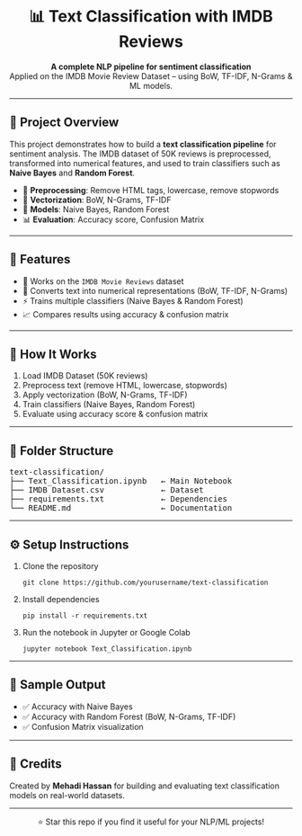 <h1 align="center">📊 Text Classification with IMDB Reviews</h1>

<p align="center">
  <strong>A complete NLP pipeline for sentiment classification</strong><br>
  Applied on the IMDB Movie Review Dataset – using BoW, TF-IDF, N-Grams & ML models.
</p>

<hr>

<h2>📌 Project Overview</h2>

<p>
This project demonstrates how to build a <strong>text classification pipeline</strong> for sentiment analysis.  
The IMDB dataset of 50K reviews is preprocessed, transformed into numerical features, and used to train classifiers such as <strong>Naive Bayes</strong> and <strong>Random Forest</strong>.
</p>

<ul>
  <li>🧹 <strong>Preprocessing</strong>: Remove HTML tags, lowercase, remove stopwords</li>
  <li>🧾 <strong>Vectorization</strong>: BoW, N-Grams, TF-IDF</li>
  <li>🤖 <strong>Models</strong>: Naive Bayes, Random Forest</li>
  <li>📊 <strong>Evaluation</strong>: Accuracy score, Confusion Matrix</li>
</ul>

<hr>

<h2>🚀 Features</h2>

<ul>
  <li>📂 Works on the <code>IMDB Movie Reviews</code> dataset</li>
  <li>🔡 Converts text into numerical representations (BoW, TF-IDF, N-Grams)</li>
  <li>⚡ Trains multiple classifiers (Naive Bayes & Random Forest)</li>
  <li>📈 Compares results using accuracy & confusion matrix</li>
</ul>

<hr>

<h2>🧠 How It Works</h2>

<ol>
  <li>Load IMDB Dataset (50K reviews)</li>
  <li>Preprocess text (remove HTML, lowercase, stopwords)</li>
  <li>Apply vectorization (BoW, N-Grams, TF-IDF)</li>
  <li>Train classifiers (Naive Bayes, Random Forest)</li>
  <li>Evaluate using accuracy score & confusion matrix</li>
</ol>

<hr>

<h2>📂 Folder Structure</h2>

<pre>
text-classification/
├── Text_Classification.ipynb   ← Main Notebook
├── IMDB Dataset.csv            ← Dataset
├── requirements.txt            ← Dependencies
└── README.md                   ← Documentation
</pre>

<hr>

<h2>⚙️ Setup Instructions</h2>

<ol>
  <li>Clone the repository</li>
  <pre><code>git clone https://github.com/yourusername/text-classification</code></pre>

  <li>Install dependencies</li>
  <pre><code>pip install -r requirements.txt</code></pre>

  <li>Run the notebook in Jupyter or Google Colab</li>
  <pre><code>jupyter notebook Text_Classification.ipynb</code></pre>
</ol>

<hr>

<h2>🧪 Sample Output</h2>

<ul>
  <li>✅ Accuracy with Naive Bayes</li>
  <li>✅ Accuracy with Random Forest (BoW, N-Grams, TF-IDF)</li>
  <li>✅ Confusion Matrix visualization</li>
</ul>

<hr>

<h2>🙌 Credits</h2>

<p>
Created by <strong>Mehadi Hassan</strong> for building and evaluating text classification models on real-world datasets.
</p>

<hr>

<p align="center">⭐ Star this repo if you find it useful for your NLP/ML projects!</p>
